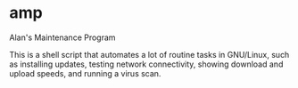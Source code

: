 # amp
Alan's Maintenance Program

This is a shell script that automates a lot of routine tasks in GNU/Linux, such as installing updates, testing network connectivity, showing download and upload speeds, and running a virus scan.

